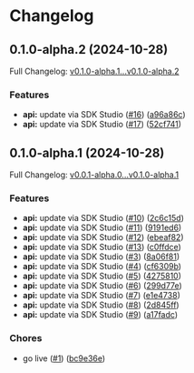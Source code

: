 # Changelog

## 0.1.0-alpha.2 (2024-10-28)

Full Changelog: [v0.1.0-alpha.1...v0.1.0-alpha.2](https://github.com/browserbase/sdk-node/compare/v0.1.0-alpha.1...v0.1.0-alpha.2)

### Features

* **api:** update via SDK Studio ([#16](https://github.com/browserbase/sdk-node/issues/16)) ([a96a86c](https://github.com/browserbase/sdk-node/commit/a96a86c2e7c5025cacd7edd89f88b914de3596e3))
* **api:** update via SDK Studio ([#17](https://github.com/browserbase/sdk-node/issues/17)) ([52cf741](https://github.com/browserbase/sdk-node/commit/52cf741bc4c5712f2fe15ee6eaa48e4c3643ec58))

## 0.1.0-alpha.1 (2024-10-28)

Full Changelog: [v0.0.1-alpha.0...v0.1.0-alpha.1](https://github.com/browserbase/sdk-node/compare/v0.0.1-alpha.0...v0.1.0-alpha.1)

### Features

* **api:** update via SDK Studio ([#10](https://github.com/browserbase/sdk-node/issues/10)) ([2c6c15d](https://github.com/browserbase/sdk-node/commit/2c6c15d148d1a5e74a48f92087580d8c590288af))
* **api:** update via SDK Studio ([#11](https://github.com/browserbase/sdk-node/issues/11)) ([9191ed6](https://github.com/browserbase/sdk-node/commit/9191ed631256b52a39de1aafcf1d7deb2788efdb))
* **api:** update via SDK Studio ([#12](https://github.com/browserbase/sdk-node/issues/12)) ([ebeaf82](https://github.com/browserbase/sdk-node/commit/ebeaf82736747398450d739e27d6874603c4f942))
* **api:** update via SDK Studio ([#13](https://github.com/browserbase/sdk-node/issues/13)) ([c0ffdce](https://github.com/browserbase/sdk-node/commit/c0ffdce615059b9523817d22ef18e01e778f3454))
* **api:** update via SDK Studio ([#3](https://github.com/browserbase/sdk-node/issues/3)) ([8a06f81](https://github.com/browserbase/sdk-node/commit/8a06f81c1cd5dc8a64b9fd10ed26f8547469fdeb))
* **api:** update via SDK Studio ([#4](https://github.com/browserbase/sdk-node/issues/4)) ([cf6309b](https://github.com/browserbase/sdk-node/commit/cf6309bb5de1376139fb0ba6b8e45b5d0801bee5))
* **api:** update via SDK Studio ([#5](https://github.com/browserbase/sdk-node/issues/5)) ([4275810](https://github.com/browserbase/sdk-node/commit/427581035437844d44333c0e3471db675dff89c7))
* **api:** update via SDK Studio ([#6](https://github.com/browserbase/sdk-node/issues/6)) ([299d77e](https://github.com/browserbase/sdk-node/commit/299d77ebc0994b0ab39a9c908157d42d605e9765))
* **api:** update via SDK Studio ([#7](https://github.com/browserbase/sdk-node/issues/7)) ([e1e4738](https://github.com/browserbase/sdk-node/commit/e1e47381dc142f94bd61e7f5819eafbf5b4797a7))
* **api:** update via SDK Studio ([#8](https://github.com/browserbase/sdk-node/issues/8)) ([2d845ff](https://github.com/browserbase/sdk-node/commit/2d845ffc683ea988980e42ea2c03699034af6980))
* **api:** update via SDK Studio ([#9](https://github.com/browserbase/sdk-node/issues/9)) ([a17fadc](https://github.com/browserbase/sdk-node/commit/a17fadcac323079f3e36e0c965f6d6c1be26f1d8))


### Chores

* go live ([#1](https://github.com/browserbase/sdk-node/issues/1)) ([bc9e36e](https://github.com/browserbase/sdk-node/commit/bc9e36ec17be8df65bc4bd43bad6ad6617e4973c))
